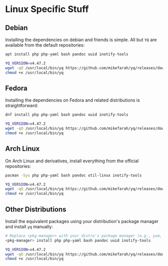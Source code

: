 # Linux Specific Stuff

## Debian

Installing the dependencies on debian and friends is simple. All but `YQ` are available from the default repositories:

```bash
apt install php php-yaml bash pandoc uuid inotify-tools

YQ_VERSION=v4.47.2
wget -qO /usr/local/bin/yq https://github.com/mikefarah/yq/releases/download/${YQ_VERSION}/yq_linux_amd64
chmod +x /usr/local/bin/yq
```

## Fedora

Installing the dependencies on Fedora and related distributions is straightforward:

```bash
dnf install php php-yaml bash pandoc uuid inotify-tools

YQ_VERSION=v4.47.2
wget -qO /usr/local/bin/yq https://github.com/mikefarah/yq/releases/download/${YQ_VERSION}/yq_linux_amd64
chmod +x /usr/local/bin/yq
```

## Arch Linux

On Arch Linux and derivatives, install everything from the official repositories:

```bash
pacman -Syu php php-yaml bash pandoc util-linux inotify-tools

YQ_VERSION=v4.47.2
wget -qO /usr/local/bin/yq https://github.com/mikefarah/yq/releases/download/${YQ_VERSION}/yq_linux_amd64
chmod +x /usr/local/bin/yq
```

## Other Distributions

Install the equivalent packages using your distribution's package manager and install `yq` manually:

```bash
# Replace <pkg-manager> with your distro's package manager (e.g., yum, zypper, apk).
<pkg-manager> install php php-yaml bash pandoc uuid inotify-tools

YQ_VERSION=v4.47.2
wget -qO /usr/local/bin/yq https://github.com/mikefarah/yq/releases/download/${YQ_VERSION}/yq_linux_amd64
chmod +x /usr/local/bin/yq
```